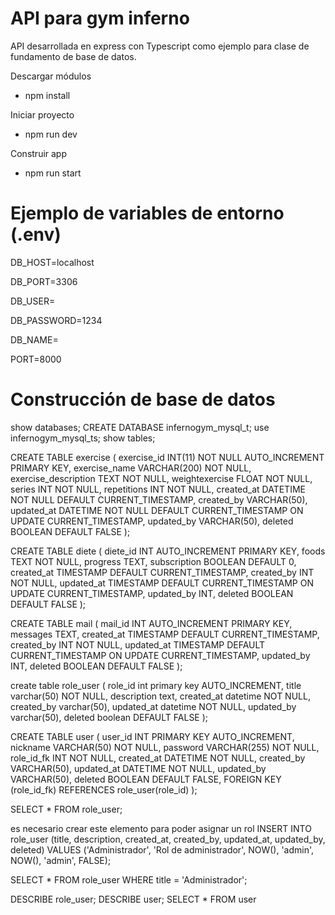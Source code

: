 
# API para gym inferno

API desarrollada en express con Typescript como ejemplo para clase de fundamento de base de datos.

Descargar módulos
* npm install

Iniciar proyecto
* npm run dev

Construir app
* npm run start

# Ejemplo de variables de entorno (.env)
DB_HOST=localhost

DB_PORT=3306

DB_USER=

DB_PASSWORD=1234

DB_NAME=

PORT=8000

# Construcción de base de datos

show databases; 
CREATE DATABASE infernogym_mysql_t;
use infernogym_mysql_ts;
show tables;

CREATE TABLE exercise (
    exercise_id INT(11) NOT NULL AUTO_INCREMENT PRIMARY KEY,
    exercise_name VARCHAR(200) NOT NULL,
    exercise_description TEXT NOT NULL,
    weightexercise FLOAT NOT NULL,  
    series INT NOT NULL,
    repetitions INT NOT NULL,
    created_at DATETIME NOT NULL DEFAULT CURRENT_TIMESTAMP,
    created_by VARCHAR(50),
    updated_at DATETIME NOT NULL DEFAULT CURRENT_TIMESTAMP ON UPDATE CURRENT_TIMESTAMP, 
    updated_by VARCHAR(50),
    deleted BOOLEAN DEFAULT FALSE
);

CREATE TABLE diete (
    diete_id INT AUTO_INCREMENT PRIMARY KEY,
    foods TEXT NOT NULL,
    progress TEXT,
    subscription BOOLEAN DEFAULT 0, 
    created_at TIMESTAMP DEFAULT CURRENT_TIMESTAMP,
    created_by INT NOT NULL,
    updated_at TIMESTAMP DEFAULT CURRENT_TIMESTAMP ON UPDATE CURRENT_TIMESTAMP,
    updated_by INT,
    deleted BOOLEAN DEFAULT FALSE
);

CREATE TABLE mail (
    mail_id INT AUTO_INCREMENT PRIMARY KEY,
    messages TEXT,
    created_at TIMESTAMP DEFAULT CURRENT_TIMESTAMP,
    created_by INT NOT NULL,
    updated_at TIMESTAMP DEFAULT CURRENT_TIMESTAMP ON UPDATE CURRENT_TIMESTAMP,
    updated_by INT,
    deleted BOOLEAN DEFAULT FALSE
); 

create table role_user (
role_id int primary key AUTO_INCREMENT,
title varchar(50) NOT NULL,
description text,
created_at datetime NOT NULL,
created_by varchar(50),
updated_at datetime NOT NULL,
updated_by varchar(50),
deleted boolean DEFAULT FALSE
);

CREATE TABLE user (
  user_id INT PRIMARY KEY AUTO_INCREMENT,
  nickname VARCHAR(50) NOT NULL,
  password  VARCHAR(255) NOT NULL, 
  role_id_fk INT NOT NULL,
  created_at DATETIME NOT NULL,
  created_by VARCHAR(50),
  updated_at DATETIME NOT NULL,
  updated_by VARCHAR(50),
  deleted BOOLEAN DEFAULT FALSE,
  FOREIGN KEY (role_id_fk) REFERENCES role_user(role_id)
);


SELECT * FROM role_user;

es necesario crear este elemento para poder asignar un rol
INSERT INTO role_user (title, description, created_at, created_by, updated_at, updated_by, deleted) 
VALUES ('Administrador', 'Rol de administrador', NOW(), 'admin', NOW(), 'admin', FALSE);

SELECT * FROM role_user WHERE title = 'Administrador';

DESCRIBE role_user;
DESCRIBE user;
SELECT * FROM user
